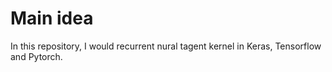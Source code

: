 # Main idea
In this repository, I would recurrent nural tagent kernel in Keras, Tensorflow and Pytorch.